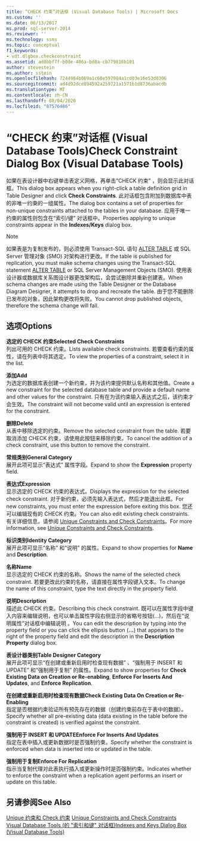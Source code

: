 ```yaml
---
title: “CHECK 约束”对话框 (Visual Database Tools) | Microsoft Docs
ms.custom: ''
ms.date: 06/13/2017
ms.prod: sql-server-2014
ms.reviewer: ''
ms.technology: ssms
ms.topic: conceptual
f1_keywords:
- vdt.dlgbox.checkconstraint
ms.assetid: ad0bbf7f-b0de-406a-bd0a-cb779816b101
author: stevestein
ms.author: sstein
ms.openlocfilehash: 7244984b869a1c68e597984a1cd03e16e53d0306
ms.sourcegitcommit: ad4d92dce894592a259721a1571b1d8736abacdb
ms.translationtype: MT
ms.contentlocale: zh-CN
ms.lasthandoff: 08/04/2020
ms.locfileid: "87576486"
---
```

# <a name="check-constraint-dialog-box-visual-database-tools"></a><span data-ttu-id="79f0d-102">“CHECK 约束”对话框 (Visual Database Tools)</span><span class="sxs-lookup"><span data-stu-id="79f0d-102">Check Constraint Dialog Box (Visual Database Tools)</span></span>
  <span data-ttu-id="79f0d-103">如果在表设计器中右键单击表定义网格，再单击“CHECK 约束”  ，则会显示此对话框。</span><span class="sxs-lookup"><span data-stu-id="79f0d-103">This dialog box appears when you right-click a table definition grid in Table Designer and click **Check Constraints**.</span></span> <span data-ttu-id="79f0d-104">此对话框包含附加到数据库中表的非唯一约束的一组属性。</span><span class="sxs-lookup"><span data-stu-id="79f0d-104">The dialog box contains a set of properties for non-unique constraints attached to the tables in your database.</span></span> <span data-ttu-id="79f0d-105">应用于唯一约束的属性则包含在“索引/键”  对话框中。</span><span class="sxs-lookup"><span data-stu-id="79f0d-105">Properties applying to unique constraints appear in the **Indexes/Keys** dialog box.</span></span>  
  
> [!NOTE]  
>  <span data-ttu-id="79f0d-106">如果表是为复制发布的，则必须使用 Transact-SQL 语句 [ALTER TABLE](/sql/t-sql/statements/alter-table-transact-sql) 或 SQL Server 管理对象 (SMO) 对架构进行更改。</span><span class="sxs-lookup"><span data-stu-id="79f0d-106">If the table is published for replication, you must make schema changes using the Transact-SQL statement [ALTER TABLE](/sql/t-sql/statements/alter-table-transact-sql) or SQL Server Management Objects (SMO).</span></span> <span data-ttu-id="79f0d-107">使用表设计器或数据库关系图设计器更改架构后，会尝试删除并重新创建表。</span><span class="sxs-lookup"><span data-stu-id="79f0d-107">When schema changes are made using the Table Designer or the Database Diagram Designer, it attempts to drop and recreate the table.</span></span> <span data-ttu-id="79f0d-108">由于您不能删除已发布的对象，因此架构更改将失败。</span><span class="sxs-lookup"><span data-stu-id="79f0d-108">You cannot drop published objects, therefore the schema change will fail.</span></span>  
  
## <a name="options"></a><span data-ttu-id="79f0d-109">选项</span><span class="sxs-lookup"><span data-stu-id="79f0d-109">Options</span></span>  
 <span data-ttu-id="79f0d-110">**选定的 CHECK 约束**</span><span class="sxs-lookup"><span data-stu-id="79f0d-110">**Selected Check Constraints**</span></span>  
 <span data-ttu-id="79f0d-111">列出可用的 CHECK 约束。</span><span class="sxs-lookup"><span data-stu-id="79f0d-111">Lists available check constraints.</span></span> <span data-ttu-id="79f0d-112">若要查看约束的属性，请在列表中将其选定。</span><span class="sxs-lookup"><span data-stu-id="79f0d-112">To view the properties of a constraint, select it in the list.</span></span>  
  
 <span data-ttu-id="79f0d-113">**添加**</span><span class="sxs-lookup"><span data-stu-id="79f0d-113">**Add**</span></span>  
 <span data-ttu-id="79f0d-114">为选定的数据库表创建一个新约束，并为该约束提供默认名称和其他值。</span><span class="sxs-lookup"><span data-stu-id="79f0d-114">Create a new constraint for the selected database table and provide a default name and other values for the constraint.</span></span> <span data-ttu-id="79f0d-115">只有在为该约束输入表达式之后，该约束才会生效。</span><span class="sxs-lookup"><span data-stu-id="79f0d-115">The constraint will not become valid until an expression is entered for the constraint.</span></span>  
  
 <span data-ttu-id="79f0d-116">**删除**</span><span class="sxs-lookup"><span data-stu-id="79f0d-116">**Delete**</span></span>  
 <span data-ttu-id="79f0d-117">从表中移除选定的约束。</span><span class="sxs-lookup"><span data-stu-id="79f0d-117">Remove the selected constraint from the table.</span></span> <span data-ttu-id="79f0d-118">若要取消添加 CHECK 约束，请使用此按钮来移除约束。</span><span class="sxs-lookup"><span data-stu-id="79f0d-118">To cancel the addition of a check constraint, use this button to remove the constraint.</span></span>  
  
 <span data-ttu-id="79f0d-119">**常规类别**</span><span class="sxs-lookup"><span data-stu-id="79f0d-119">**General Category**</span></span>  
 <span data-ttu-id="79f0d-120">展开此项可显示“表达式”  属性字段。</span><span class="sxs-lookup"><span data-stu-id="79f0d-120">Expand to show the **Expression** property field.</span></span>  
  
 <span data-ttu-id="79f0d-121">**表达式**</span><span class="sxs-lookup"><span data-stu-id="79f0d-121">**Expression**</span></span>  
 <span data-ttu-id="79f0d-122">显示选定的 CHECK 约束的表达式。</span><span class="sxs-lookup"><span data-stu-id="79f0d-122">Displays the expression for the selected check constraint.</span></span> <span data-ttu-id="79f0d-123">对于新约束，必须先输入表达式，然后才能退出此框。</span><span class="sxs-lookup"><span data-stu-id="79f0d-123">For new constraints, you must enter the expression before exiting this box.</span></span> <span data-ttu-id="79f0d-124">您还可以编辑现有的 CHECK 约束。</span><span class="sxs-lookup"><span data-stu-id="79f0d-124">You can also edit existing check constraints.</span></span> <span data-ttu-id="79f0d-125">有关详细信息，请参阅 [Unique Constraints and Check Constraints](../../relational-databases/tables/unique-constraints-and-check-constraints.md)。</span><span class="sxs-lookup"><span data-stu-id="79f0d-125">For more information, see [Unique Constraints and Check Constraints](../../relational-databases/tables/unique-constraints-and-check-constraints.md).</span></span>  
  
 <span data-ttu-id="79f0d-126">**标识类别**</span><span class="sxs-lookup"><span data-stu-id="79f0d-126">**Identity Category**</span></span>  
 <span data-ttu-id="79f0d-127">展开此项可显示“名称”  和“说明”  的属性。</span><span class="sxs-lookup"><span data-stu-id="79f0d-127">Expand to show properties for **Name** and **Description**.</span></span>  
  
 <span data-ttu-id="79f0d-128">**名称**</span><span class="sxs-lookup"><span data-stu-id="79f0d-128">**Name**</span></span>  
 <span data-ttu-id="79f0d-129">显示选定的 CHECK 约束的名称。</span><span class="sxs-lookup"><span data-stu-id="79f0d-129">Shows the name of the selected check constraint.</span></span> <span data-ttu-id="79f0d-130">若要更改此约束的名称，请直接在属性字段键入文本。</span><span class="sxs-lookup"><span data-stu-id="79f0d-130">To change the name of this constraint, type the text directly in the property field.</span></span>  
  
 <span data-ttu-id="79f0d-131">**说明**</span><span class="sxs-lookup"><span data-stu-id="79f0d-131">**Description**</span></span>  
 <span data-ttu-id="79f0d-132">描述此 CHECK 约束。</span><span class="sxs-lookup"><span data-stu-id="79f0d-132">Describing this check constraint.</span></span> <span data-ttu-id="79f0d-133">既可以在属性字段中键入内容来编辑说明，也可以单击属性字段右侧显示的省略号按钮(…)，然后在“说明属性”对话框中编辑说明   。</span><span class="sxs-lookup"><span data-stu-id="79f0d-133">You can edit the description by typing into the property field or you can click the ellipsis button (**...**) that appears to the right of the property field and edit the description in the **Description Property** dialog box.</span></span>  
  
 <span data-ttu-id="79f0d-134">**表设计器类别**</span><span class="sxs-lookup"><span data-stu-id="79f0d-134">**Table Designer Category**</span></span>  
 <span data-ttu-id="79f0d-135">展开此项可显示“在创建或重新启用时检查现有数据”  、“强制用于 INSERT 和 UPDATE”  和“强制用于复制”  的属性。</span><span class="sxs-lookup"><span data-stu-id="79f0d-135">Expand to show properties for **Check Existing Data on Creation or Re-enabling**, **Enforce For Inserts And Updates**, and **Enforce Replication**.</span></span>  
  
 <span data-ttu-id="79f0d-136">**在创建或重新启用时检查现有数据**</span><span class="sxs-lookup"><span data-stu-id="79f0d-136">**Check Existing Data On Creation or Re-Enabling**</span></span>  
 <span data-ttu-id="79f0d-137">指定是否根据约束验证所有预先存在的数据（创建约束前存在于表中的数据）。</span><span class="sxs-lookup"><span data-stu-id="79f0d-137">Specify whether all pre-existing data (data existing in the table before the constraint is created) is verified against the constraint.</span></span>  
  
 <span data-ttu-id="79f0d-138">**强制用于 INSERT 和 UPDATE**</span><span class="sxs-lookup"><span data-stu-id="79f0d-138">**Enforce For Inserts And Updates**</span></span>  
 <span data-ttu-id="79f0d-139">指定在表中插入或更新数据时是否强制约束。</span><span class="sxs-lookup"><span data-stu-id="79f0d-139">Specify whether the constraint is enforced when data is inserted into or updated in the table.</span></span>  
  
 <span data-ttu-id="79f0d-140">**强制用于复制**</span><span class="sxs-lookup"><span data-stu-id="79f0d-140">**Enforce For Replication**</span></span>  
 <span data-ttu-id="79f0d-141">指示当复制代理对此表执行插入或更新操作时是否强制约束。</span><span class="sxs-lookup"><span data-stu-id="79f0d-141">Indicates whether to enforce the constraint when a replication agent performs an insert or update on this table.</span></span>  
  
## <a name="see-also"></a><span data-ttu-id="79f0d-142">另请参阅</span><span class="sxs-lookup"><span data-stu-id="79f0d-142">See Also</span></span>  
 <span data-ttu-id="79f0d-143">[Unique 约束和 Check 约束](../../relational-databases/tables/unique-constraints-and-check-constraints.md) </span><span class="sxs-lookup"><span data-stu-id="79f0d-143">[Unique Constraints and Check Constraints](../../relational-databases/tables/unique-constraints-and-check-constraints.md) </span></span>  
 [<span data-ttu-id="79f0d-144">Visual Database Tools &#40;的 "索引和键" 对话框&#41;</span><span class="sxs-lookup"><span data-stu-id="79f0d-144">Indexes and Keys Dialog Box &#40;Visual Database Tools&#41;</span></span>](visual-database-tools.md)  
  
  
